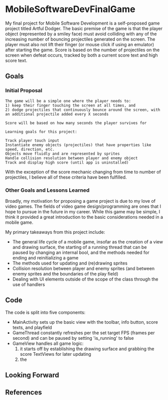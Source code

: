 # MobileSoftwareDevFinalGame

My final project for Mobile Software Development is a self-proposed game project titled Artful Dodger. 
The basic premise of the game is that the player object (represented by a smiley face) must avoid colliding with any of the increasing number of bouncing projectiles generated on the screen. The player must also not lift their finger (or mouse click if using an emulator) after starting the game. Score is based on the number of projectiles on the screen when defeat occurs, tracked by both a current score text and high score text.

## Goals

### Initial Proposal
    
    The game will be a simple one where the player needs to: 
    1) keep their finger touching the screen at all times, and 
    2) dodge projectiles that continuously bounce around the screen, with an additional projectile added every X seconds
    
    Score will be based on how many seconds the player survives for

    Learning goals for this project:

    Track player touch input
    Instantiate enemy objects (projectiles) that have properties like speed, direction, etc.
    Objects move fluidly and are represented by sprites
    Handle collision resolution between player and enemy object
    Track and display high score (until app is uninstalled)
    
With the exception of the score mechanic changing from time to number of projectiles, I believe all of these criteria have been fulfilled.

### Other Goals and Lessons Learned

Broadly, my motivation for proposing a game project is due to my love of video games. The fields of video game design/programming are ones that I hope to pursue in the future in my career. While this game may be simple, I think it provided a great introduction to the basic considerations needed in a mobile game.

My primary takeaways from this project include:
* The general life cycle of a mobile game, insofar as the creation of a view and drawing surface, the starting of a running thread that can be paused by changing an internal bool, and the methods needed for ending and reinitializing a game
* The methods used for updating and (re)drawing sprites
* Collision resolution between player and enemy sprites (and between enemy sprites and the boundaries of the play field)
* Dealing with UI elements outside of the scope of the class through the use of handlers

## Code

The code is split into five components:
* MainActivity sets up the basic view with the toolbar, info button, score texts, and playfield
* GameThread constantly refreshes per the set target FPS (frames per second) and can be paused by setting 'is_running' to false
* GameView handles all game logic:
    1. it starts off by establishing the drawing surface and grabbing the score TextViews for later updating
    2. the 
 

## Looking Forward

## References

